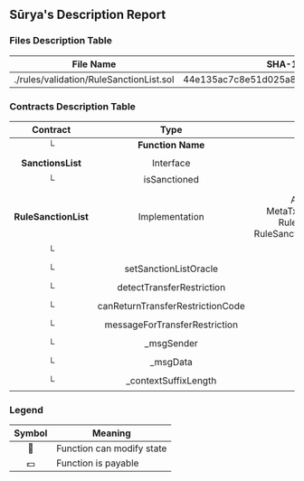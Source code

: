 ## Sūrya's Description Report

### Files Description Table


|  File Name  |  SHA-1 Hash  |
|-------------|--------------|
| ./rules/validation/RuleSanctionList.sol | 44e135ac7c8e51d025a876e23e08a9fdc968a3a3 |


### Contracts Description Table


|  Contract  |         Type        |       Bases      |                  |                 |
|:----------:|:-------------------:|:----------------:|:----------------:|:---------------:|
|     └      |  **Function Name**  |  **Visibility**  |  **Mutability**  |  **Modifiers**  |
||||||
| **SanctionsList** | Interface |  |||
| └ | isSanctioned | External ❗️ |   |NO❗️ |
||||||
| **RuleSanctionList** | Implementation | AccessControl, MetaTxModuleStandalone, RuleValidateTransfer, RuleSanctionlistInvariantStorage |||
| └ | <Constructor> | Public ❗️ | 🛑  | MetaTxModuleStandalone |
| └ | setSanctionListOracle | Public ❗️ | 🛑  | onlyRole |
| └ | detectTransferRestriction | Public ❗️ |   |NO❗️ |
| └ | canReturnTransferRestrictionCode | External ❗️ |   |NO❗️ |
| └ | messageForTransferRestriction | External ❗️ |   |NO❗️ |
| └ | _msgSender | Internal 🔒 |   | |
| └ | _msgData | Internal 🔒 |   | |
| └ | _contextSuffixLength | Internal 🔒 |   | |


### Legend

|  Symbol  |  Meaning  |
|:--------:|-----------|
|    🛑    | Function can modify state |
|    💵    | Function is payable |
